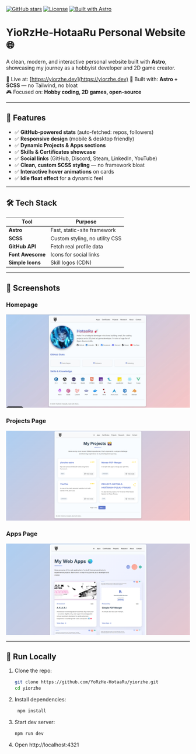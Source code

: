 [![GitHub stars](https://img.shields.io/github/stars/YoRzHe-HotaaRu/yiorzhe?style=social)](https://github.com/YoRzHe-HotaaRu/yiorzhe)
[![License](https://img.shields.io/badge/license-MIT-blue)](LICENSE)
[![Built with Astro](https://img.shields.io/badge/built%20with-Astro-326DE6)](https://astro.build)
# YioRzHe-HotaaRu Personal Website 🌐

A clean, modern, and interactive personal website built with **Astro**, showcasing my journey as a hobbyist developer and 2D game creator.

🚀 Live at: [https://yiorzhe.dev](https://yiorzhe.dev) 
🔧 Built with: **Astro + SCSS** — no Tailwind, no bloat  
🎮 Focused on: **Hobby coding, 2D games, open-source**

---

## 🎯 Features

- ✅ **GitHub-powered stats** (auto-fetched: repos, followers)
- ✅ **Responsive design** (mobile & desktop friendly)
- ✅ **Dynamic Projects & Apps sections**
- ✅ **Skills & Certificates showcase**
- ✅ **Social links** (GitHub, Discord, Steam, LinkedIn, YouTube)
- ✅ **Clean, custom SCSS styling** — no framework bloat
- ✅ **Interactive hover animations** on cards
- ✅ **Idle float effect** for a dynamic feel

---

## 🛠️ Tech Stack

| Tool       | Purpose                          |
|----------|----------------------------------|
| **Astro** | Fast, static-site framework      |
| **SCSS**  | Custom styling, no utility CSS   |
| **GitHub API** | Fetch real profile data     |
| **Font Awesome** | Icons for social links  |
| **Simple Icons** | Skill logos (CDN)       |

---

## 📸 Screenshots

### Homepage
![Homepage](screenshots/homepage.png)

### Projects Page
![Projects](screenshots/projects.png)

### Apps Page
![Apps](screenshots/apps.png)


---

## 🚀 Run Locally

1. Clone the repo:
   ```bash
   git clone https://github.com/YoRzHe-HotaaRu/yiorzhe.git
   cd yiorzhe
2. Install dependencies:
   ```bash
    npm install
3. Start dev server:
   ```bash
   npm run dev
4. Open http://localhost:4321
